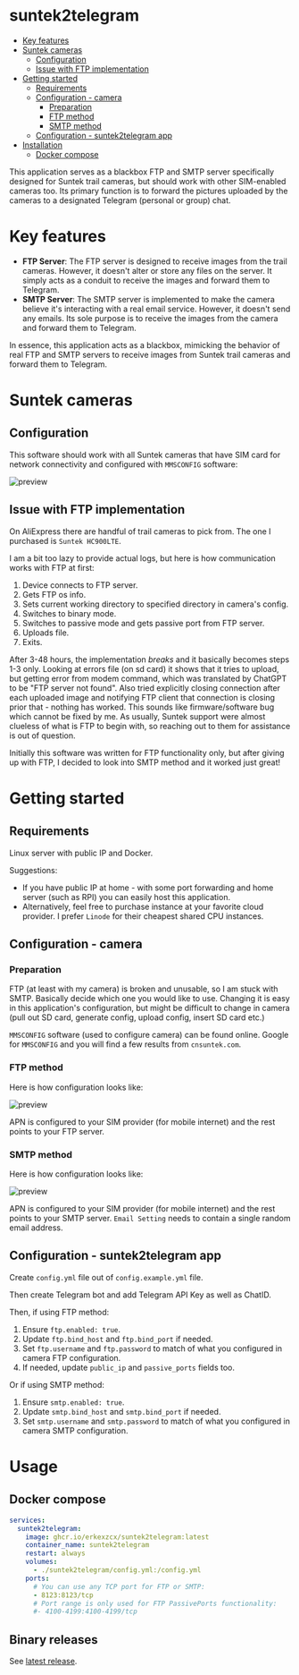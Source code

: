 # suntek2telegram

- [Key features](#key-features)
- [Suntek cameras](#suntek-cameras)
  * [Configuration](#configuration)
  * [Issue with FTP implementation](#issue-with-ftp-implementation)
- [Getting started](#getting-started)
  * [Requirements](#requirements)
  * [Configuration - camera](#configuration---camera)
    + [Preparation](#preparation)
    + [FTP method](#ftp-method)
    + [SMTP method](#smtp-method)
  * [Configuration - suntek2telegram app](#configuration---suntek2telegram-app)
- [Installation](#installation)
  * [Docker compose](#docker-compose)

This application serves as a blackbox FTP and SMTP server specifically designed for Suntek trail cameras, but should work with other SIM-enabled cameras too. Its primary function is to forward the pictures uploaded by the cameras to a designated Telegram (personal or group) chat.

# Key features

* **FTP Server**: The FTP server is designed to receive images from the trail cameras. However, it doesn't alter or store any files on the server. It simply acts as a conduit to receive the images and forward them to Telegram.
* **SMTP Server**: The SMTP server is implemented to make the camera believe it's interacting with a real email service. However, it doesn't send any emails. Its sole purpose is to receive the images from the camera and forward them to Telegram.

In essence, this application acts as a blackbox, mimicking the behavior of real FTP and SMTP servers to receive images from Suntek trail cameras and forward them to Telegram.

# Suntek cameras

## Configuration

This software should work with all Suntek cameras that have SIM card for network connectivity and configured with `MMSCONFIG` software:

![preview](https://github.com/erkexzcx/suntek2telegram/blob/main/images/mmsconfig.png?raw=true)

## Issue with FTP implementation

On AliExpress there are handful of trail cameras to pick from. The one I purchased is `Suntek HC900LTE`.

I am a bit too lazy to provide actual logs, but here is how communication works with FTP at first:
1. Device connects to FTP server.
2. Gets FTP os info.
3. Sets current working directory to specified directory in camera's config.
4. Switches to binary mode.
5. Switches to passive mode and gets passive port from FTP server.
6. Uploads file.
7. Exits.

After 3-48 hours, the implementation _breaks_ and it basically becomes steps 1-3 only. Looking at errors file (on sd card) it shows that it tries to upload, but getting error from modem command, which was translated by ChatGPT to be "FTP server not found". Also tried explicitly closing connection after each uploaded image and notifying FTP client that connection is closing prior that - nothing has worked. This sounds like firmware/software bug which cannot be fixed by me. As usually, Suntek support were almost clueless of what is FTP to begin with, so reaching out to them for assistance is out of question.

Initially this software was written for FTP functionality only, but after giving up with FTP, I decided to look into SMTP method and it worked just great!

# Getting started

## Requirements

Linux server with public IP and Docker.

Suggestions:
* If you have public IP at home - with some port forwarding and home server (such as RPI) you can easily host this application.
* Alternatively, feel free to purchase instance at your favorite cloud provider. I prefer `Linode` for their cheapest shared CPU instances.

## Configuration - camera

### Preparation

FTP (at least with my camera) is broken and unusable, so I am stuck with SMTP. Basically decide which one you would like to use. Changing it is easy in this application's configuration, but might be difficult to change in camera (pull out SD card, generate config, upload config, insert SD card etc.)

`MMSCONFIG` software (used to configure camera) can be found online. Google for `MMSCONFIG` and you will find a few results from `cnsuntek.com`.

### FTP method

Here is how configuration looks like:

![preview](https://github.com/erkexzcx/suntek2telegram/blob/main/images/mmsconfig_ftp.png?raw=true)

APN is configured to your SIM provider (for mobile internet) and the rest points to your FTP server.

### SMTP method

Here is how configuration looks like:

![preview](https://github.com/erkexzcx/suntek2telegram/blob/main/images/mmsconfig_smtp.png?raw=true)

APN is configured to your SIM provider (for mobile internet) and the rest points to your SMTP server. `Email Setting` needs to contain a single random email address.

## Configuration - suntek2telegram app

Create `config.yml` file out of `config.example.yml` file.

Then create Telegram bot and add Telegram API Key as well as ChatID.

Then, if using FTP method:
1. Ensure `ftp.enabled: true`.
2. Update `ftp.bind_host` and `ftp.bind_port` if needed.
3. Set `ftp.username` and `ftp.password` to match of what you configured in camera FTP configuration.
4. If needed, update `public_ip` and `passive_ports` fields too.

Or if using SMTP method:
1. Ensure `smtp.enabled: true`.
2. Update `smtp.bind_host` and `smtp.bind_port` if needed.
3. Set `smtp.username` and `smtp.password` to match of what you configured in camera SMTP configuration.

# Usage

## Docker compose

```yaml
services:
  suntek2telegram:
    image: ghcr.io/erkexzcx/suntek2telegram:latest
    container_name: suntek2telegram
    restart: always
    volumes:
      - ./suntek2telegram/config.yml:/config.yml
    ports:
      # You can use any TCP port for FTP or SMTP:
      - 8123:8123/tcp
      # Port range is only used for FTP PassivePorts functionality:
      #- 4100-4199:4100-4199/tcp
```

## Binary releases

See [latest release](https://github.com/erkexzcx/suntek2telegram/releases/latest).
